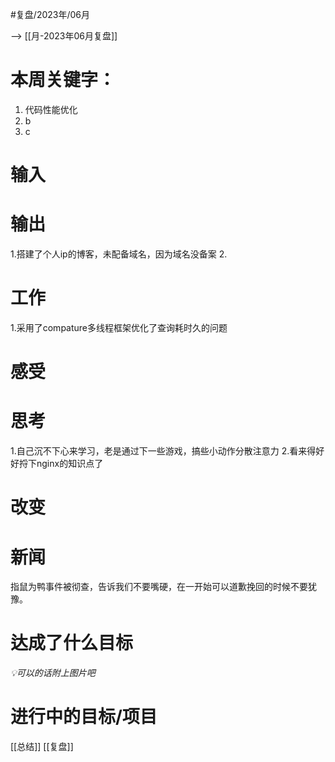 

#复盘/2023年/06月

--> [[月-2023年06月复盘]]

# 本周关键字：
1. 代码性能优化
2. b
3. c


# 输入



# 输出
1.搭建了个人ip的博客，未配备域名，因为域名没备案
2.

# 工作
1.采用了compature多线程框架优化了查询耗时久的问题

# 感受

# 思考
1.自己沉不下心来学习，老是通过下一些游戏，搞些小动作分散注意力
2.看来得好好捋下nginx的知识点了


# 改变


# 新闻
指鼠为鸭事件被彻查，告诉我们不要嘴硬，在一开始可以道歉挽回的时候不要犹豫。

# 达成了什么目标
 *💡可以的话附上图片吧*

# 进行中的目标/项目

[[总结]]
[[复盘]]